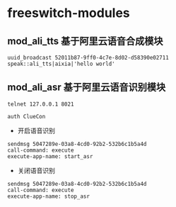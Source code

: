 # freeswitch-modules

## mod_ali_tts 基于阿里云语音合成模块

```
uuid_broadcast 52011b87-9ff0-4c7e-8d02-d58390e02711 speak::ali_tts|aixia|'hello world'
```

## mod_ali_asr 基于阿里云语音识别模块

```
telnet 127.0.0.1 8021

auth ClueCon

```

- 开启语音识别

```
sendmsg 5047289e-03a8-4cd0-92b2-532b6c1b5a4d
call-command: execute
execute-app-name: start_asr
```

- 关闭语音识别

```
sendmsg 5047289e-03a8-4cd0-92b2-532b6c1b5a4d
call-command: execute
execute-app-name: stop_asr
```
